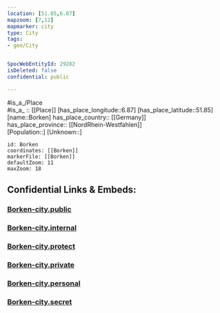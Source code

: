 ```yaml
---
location: [51.85,6.87] 
mapzoom: [7,12] 
mapmarker: city 
type: City
tags:
- geo/City


SpocWebEntityId: 29282
isDeleted: false
confidential: public

---
```

#is_a_/Place  
#is_a_ :: [[Place]] 
[has_place_longitude::6.87] 
[has_place_latitude::51.85] 
[name::Borken] 
has_place_country:: [[Germany]]  
has_place_province:: [[NordRhein-Westfahlen]]  
[Population::] 
[Unknown::] 


```leaflet
id: Borken
coordinates: [[Borken]] 
markerFile: [[Borken]] 
defaultZoom: 11 
maxZoom: 18
```


## Confidential Links & Embeds: 

### [Borken-city.public](/_public/\Earth\Continent\Europe\Europe~Central\Germany\Germany~West\Nordrhein-Westfalen\counties~NW\Borken\cities~BorkenBorken-city.public.md) 

### [Borken-city.internal](/_internal/\Earth\Continent\Europe\Europe~Central\Germany\Germany~West\Nordrhein-Westfalen\counties~NW\Borken\cities~BorkenBorken-city.internal.md) 

### [Borken-city.protect](/_protect/\Earth\Continent\Europe\Europe~Central\Germany\Germany~West\Nordrhein-Westfalen\counties~NW\Borken\cities~BorkenBorken-city.protect.md) 

### [Borken-city.private](/_private/\Earth\Continent\Europe\Europe~Central\Germany\Germany~West\Nordrhein-Westfalen\counties~NW\Borken\cities~BorkenBorken-city.private.md) 

### [Borken-city.personal](/_personal/\Earth\Continent\Europe\Europe~Central\Germany\Germany~West\Nordrhein-Westfalen\counties~NW\Borken\cities~BorkenBorken-city.personal.md) 

### [Borken-city.secret](/_secret/\Earth\Continent\Europe\Europe~Central\Germany\Germany~West\Nordrhein-Westfalen\counties~NW\Borken\cities~BorkenBorken-city.secret.md)

